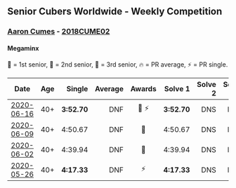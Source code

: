 ## Senior Cubers Worldwide - Weekly Competition
### [Aaron Cumes](../aaron_cumes.md) - [2018CUME02](https://www.worldcubeassociation.org/persons/2018CUME02?event=minx)
#### Megaminx

🥇 = 1st senior, 🥈 = 2nd senior, 🥉 = 3rd senior, 🔥 = PR average, ⚡ = PR single.

| Date | Age | Single | Average | Awards | Solve 1 | Solve 2 | Solve 3 | Solve 4 | Solve 5 | Video |
| :--: | :--: | --: | --: | :--: | --: | --: | --: | --: | --: | :-- |
| [2020-06-16](../../results/minx/2020-06-16.md) | 40+ | **3:52.70** | DNF | 🥉 ⚡ | **3:52.70** | DNS | DNS | DNS | DNS | [Link](https://www.facebook.com/events/604103587178706/permalink/604969967092068/) |
| [2020-06-09](../../results/minx/2020-06-09.md) | 40+ | 4:50.67 | DNF | 🥉 | 4:50.67 | DNS | DNS | DNS | DNS | [Link](https://www.facebook.com/events/903549840109576/permalink/903679113429982/) |
| [2020-06-02](../../results/minx/2020-06-02.md) | 40+ | 4:39.94 | DNF | 🥉 | 4:39.94 | DNS | DNS | DNS | DNS | [Link](https://www.facebook.com/events/3373950429496747/permalink/3380188232206300/) |
| [2020-05-26](../../results/minx/2020-05-26.md) | 40+ | **4:17.33** | DNF | ⚡ | **4:17.33** | DNS | DNS | DNS | DNS | [Link](https://www.facebook.com/events/688407551989463/permalink/692397031590515/) |


<!-- Global site tag (gtag.js) - Google Analytics -->
<script async src="https://www.googletagmanager.com/gtag/js?id=UA-86348435-3"></script>
<script>window.dataLayer = window.dataLayer || []; function gtag() {dataLayer.push(arguments);} gtag('js', new Date()); gtag('config', 'UA-86348435-3');</script>
